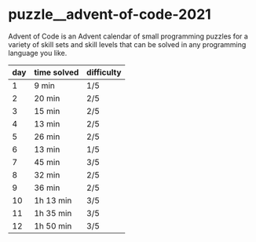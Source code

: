 
# puzzle__advent-of-code-2021
Advent of Code is an Advent calendar of small programming puzzles for a variety of skill sets and skill levels that can be solved in any programming language you like.


| day | time solved | difficulty |
| --- | ----------- | ---------- |
| 1   | 9 min       | 1/5        |
| 2   | 20 min      | 2/5        |
| 3   | 15 min      | 2/5        |
| 4   | 13 min      | 2/5        |
| 5   | 26 min      | 2/5        |
| 6   | 13 min      | 1/5        |
| 7   | 45 min      | 3/5        |
| 8   | 32 min      | 2/5        |
| 9   | 36 min      | 2/5        |
| 10  | 1h 13 min   | 3/5        |
| 11  | 1h 35 min   | 3/5        |
| 12  | 1h 50 min   | 3/5        |
